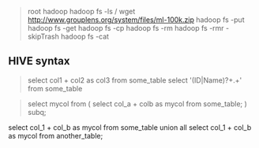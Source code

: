 > root
> hadoop
> hadoop fs -ls /
> wget http://www.grouplens.org/system/files/ml-100k.zip
> hadoop fs  -put
> hadoop fs  -get
> hadoop fs  -cp
> hadoop fs  -rm
> hadoop fs  -rmr -skipTrash
> hadoop fs  -cat
 


## HIVE syntax

> select col1 + col2 as col3 from some_table
> select '(ID|Name)?+.+' from some_table

> select mycol from (
    select col_a + colb as mycol
    from some_table;
        ) subq;

select col_1 + col_b as mycol 
from some_table
union all
select col_1 + col_b as mycol 
from another_table;

